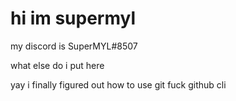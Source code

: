 # hi im supermyl

my discord is SuperMYL#8507

what else do i put here

yay i finally figured out how to use git
fuck github cli